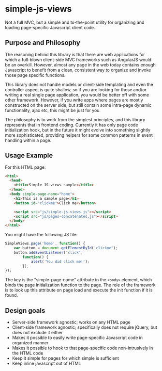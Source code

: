 # simple-js-views
Not a full MVC, but a simple and to-the-point utility for organizing and loading page-specific Javascript client code.

## Purpose and Philosophy
The reasoning behind this library is that there are web applications for which a full-blown client-side MVC
frameworks such as AngularJS would be an overkill. However, almost any page in the web today contains enough
Javascript to benefit from a clean, consistent way to organize and invoke those page specific functions.

This library does not handle models or client-side templating and even the controller aspect is quite shallow,
so if you are looking for those and/or writing a real single page application, you would be better off with
some other framework. However, if you write apps where pages are mostly constructed on the server side, but
still contain some intra-page dynamic functionality, ajax etc, this might be just for you.

The philosophy is to work from the simplest principles, and this library represents that in frontend coding.
Currently it has only page code initialization hook, but in the future it might evolve into something slightly
more sophisticated, providing helpers for some common patterns in event handling within a page.


## Usage Example
For this HTML page:

```html
<html>
  <head>
    <title>Simple JS views sample</title>
  </head>
  <body simple-page-name="home">
    <h1>This is a sample page</h1>
    <button id="clickme">Click me</button>

    <script src="js/simple-js-views.js"></script>
    <script src="js/pages-concatenated.js"></script>
  </body>
</html>
```

You might have the following JS file:

```javascript
SimpleViews.page('home', function() {
    var button = document.getElementById('clickme');
    button.addEventListener('click',
        function() {
            alert('You did click me!');
        });
});
```

The key is the "simple-page-name" attribute in the `<body>` element, which binds the page initialization
function to the page. The role of the framework is to look up this attribute on page load and execute
the init function if it is found.


## Design goals
* Server-side framework agnostic; works on any HTML page
* Client-side framework agnostic; specifically does not require jQuery, but does not exclude it either
* Makes it possible to easily write page-specific Javascript code in organized manner
* Makes it possible to hook to that page-specific code non-intrusively in the HTML code
* Keep it simple for pages for which simple is sufficient
* Keep inline javascript out of HTML
